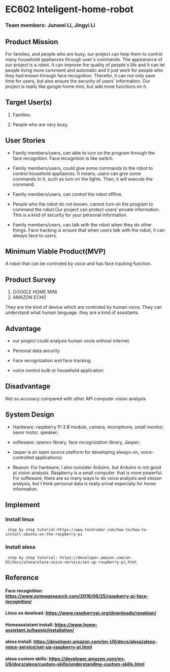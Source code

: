 # EC602 Inteligent-home-robot
### Team members: Junwei Li, Jingyi Li

## Product Mission
For families, and people who are busy, our project can help them to control many household appliances through user's commands. The appearance of our project is a robot. It can improve the quality of people's life and it can let people living more convnient and automatic and it just work for people who they had known through face recognition. Therefor, it can not only save time for users, but also ensure the security of users' information. Our project is really like google home mini, but add more functions on it.

## Target User(s)
1. Families.

2. People who are very busy.

## User Stories
- Family members/users, can able to turn on the program through the face recognition. Face recognition is like switch.

- Family members/users, could give some commands to the robot to control household appliances. It means, users can give some commands to it, such as turn on the lights. Then, it will execute the command. 

- Family members/users, can control the robot offline. 

- People who the robot do not known, cannot turn on the program to command the robot.Our project can protect users’ private information. This is a kind of security for your personal information.

- Family members/users, can talk with the robot when they do other things. Face tracking is ensure that when users talk with the robot, it can always face to users.

##  Minimum Viable Product(MVP)
A robot that can be controled by voice and has face tracking function.


##  Product Survey
 1.   GOOGLE HOME MINI 
 2.   AMAZON ECHO
  
They are the kind of device which are controled by human voice. They can understand what human language. they are a kind of assistants.

## Advantage 
  - our project could analysis human vocie without internet.
  
  - Personal data security 
  
  - Face recognization and face tracking 
  
  - voice control bulb or household application 

##  Disadvantage 
  Not so accuracy compared with other API computer vision analysis
  
  
## System Design
  - Hardware: raspberry Pi 3 B module, camera, microphone, small monitor, sevor motor, speaker;
  
  - softeware: opencv library, face recognization library, Jasper; 
  
  - (asper is an open source platform for developing always-on, voice-controlled applications)
  
  -  Reason: For hardware, I also consider Arduino, but Arduino is not good at vision analysis. Raspberry is a small computer. that is more powerful. For softeware, there are so many ways to do voice analysis and visison analysis, but I think personal data is really privat especialiy for home information.
## Implement
 ### Install linux  
     step by step tutorial:https://www.techradar.com/how-to/how-to-install-ubuntu-on-the-raspberry-pi
 ### Install alexa 
     step by step tutorial: https://developer.amazon.com/en-US/docs/alexa/alexa-voice-service/set-up-raspberry-pi.html

## Reference
 #### Face recognition: https://www.pyimagesearch.com/2018/06/25/raspberry-pi-face-recognition/
 #### Linux os dowload: https://www.raspberrypi.org/downloads/raspbian/
 #### Homeassistant install: https://www.home-assistant.io/hassio/installation/
 #### alexa install: https://developer.amazon.com/en-US/docs/alexa/alexa-voice-service/set-up-raspberry-pi.html
 #### alexa custom skills: https://developer.amazon.com/en-US/docs/alexa/custom-skills/understanding-custom-skills.html
 
